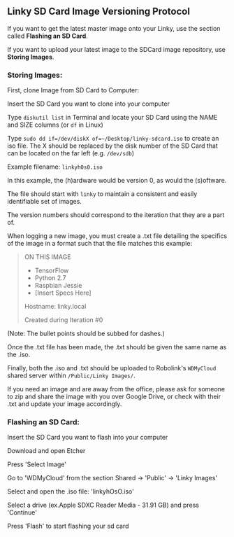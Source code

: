 
## Linky SD Card Image Versioning Protocol
If you want to get the latest master image onto your Linky, use the section called **Flashing an SD Card**.

If you want to upload your latest image to the SDCard image repository, use **Storing Images**.

### Storing Images:

First, clone Image from SD Card to Computer:

Insert the SD Card you want to clone into your computer

Type `diskutil list` in Terminal and locate your SD Card using the NAME and SIZE columns (or `df` in Linux)

Type `sudo dd if=/dev/diskX of=~/Desktop/linky-sdcard.iso` to create an iso file. The X should be replaced by the disk number of the SD Card that can be located on the far left (e.g. `/dev/sdb`)

Example filename: `linkyh0s0.iso`

In this example, the (h)ardware would be version 0, as would the (s)oftware.

The file should start with `linky` to maintain a consistent and easily identifiable set of images.

The version numbers should correspond to the iteration that they are a part of.

When logging a new image, you must create a .txt file detailing the specifics of the image in a format such that the file matches this example:
>ON THIS IMAGE
>- TensorFlow
>- Python 2.7
>- Raspbian Jessie
>- [Insert Specs Here]
>
>Hostname: linky.local
>
>Created during Iteration #0

(Note: The bullet points should be subbed for dashes.)

Once the .txt file has been made, the .txt should be given the same name as the .iso.

Finally, both the .iso and .txt should be uploaded to Robolink's `WDMyCloud` shared server within `/Public/Linky Images/`.

If you need an image and are away from the office, please ask for someone to zip and share the image with you over Google Drive, or check with their .txt and update your image accordingly.

### Flashing an SD Card:

Insert the SD Card you want to flash into your computer

Download and open Etcher

Press 'Select Image'

Go to 'WDMyCloud' from the section Shared -> 'Public' -> 'Linky Images'

Select and open the .iso file: 'linkyhOsO.iso'

Select a drive (ex.Apple SDXC Reader Media - 31.91 GB) and press 'Continue'

Press 'Flash' to start flashing your sd card
